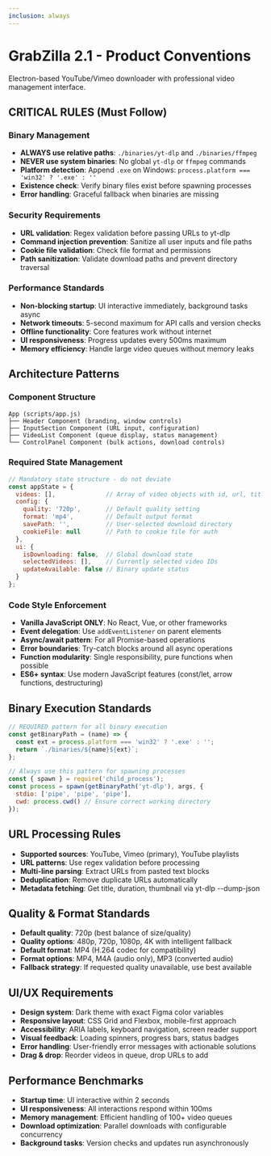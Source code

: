 ```yaml
---
inclusion: always
---
```


# GrabZilla 2.1 - Product Conventions

Electron-based YouTube/Vimeo downloader with professional video management interface.

## CRITICAL RULES (Must Follow)

### Binary Management
- **ALWAYS use relative paths**: `./binaries/yt-dlp` and `./binaries/ffmpeg`
- **NEVER use system binaries**: No global `yt-dlp` or `ffmpeg` commands
- **Platform detection**: Append `.exe` on Windows: `process.platform === 'win32' ? '.exe' : ''`
- **Existence check**: Verify binary files exist before spawning processes
- **Error handling**: Graceful fallback when binaries are missing

### Security Requirements
- **URL validation**: Regex validation before passing URLs to yt-dlp
- **Command injection prevention**: Sanitize all user inputs and file paths
- **Cookie file validation**: Check file format and permissions
- **Path sanitization**: Validate download paths and prevent directory traversal

### Performance Standards
- **Non-blocking startup**: UI interactive immediately, background tasks async
- **Network timeouts**: 5-second maximum for API calls and version checks
- **Offline functionality**: Core features work without internet
- **UI responsiveness**: Progress updates every 500ms maximum
- **Memory efficiency**: Handle large video queues without memory leaks

## Architecture Patterns

### Component Structure
```
App (scripts/app.js)
├── Header Component (branding, window controls)
├── InputSection Component (URL input, configuration)
├── VideoList Component (queue display, status management)
└── ControlPanel Component (bulk actions, download controls)
```

### Required State Management
```javascript
// Mandatory state structure - do not deviate
const appState = {
  videos: [],              // Array of video objects with id, url, title, status
  config: {
    quality: '720p',       // Default quality setting
    format: 'mp4',         // Default output format
    savePath: '',          // User-selected download directory
    cookieFile: null       // Path to cookie file for auth
  },
  ui: {
    isDownloading: false,  // Global download state
    selectedVideos: [],    // Currently selected video IDs
    updateAvailable: false // Binary update status
  }
};
```

### Code Style Enforcement
- **Vanilla JavaScript ONLY**: No React, Vue, or other frameworks
- **Event delegation**: Use `addEventListener` on parent elements
- **Async/await pattern**: For all Promise-based operations
- **Error boundaries**: Try-catch blocks around all async operations
- **Function modularity**: Single responsibility, pure functions when possible
- **ES6+ syntax**: Use modern JavaScript features (const/let, arrow functions, destructuring)

## Binary Execution Standards
```javascript
// REQUIRED pattern for all binary execution
const getBinaryPath = (name) => {
  const ext = process.platform === 'win32' ? '.exe' : '';
  return `./binaries/${name}${ext}`;
};

// Always use this pattern for spawning processes
const { spawn } = require('child_process');
const process = spawn(getBinaryPath('yt-dlp'), args, {
  stdio: ['pipe', 'pipe', 'pipe'],
  cwd: process.cwd() // Ensure correct working directory
});
```

## URL Processing Rules
- **Supported sources**: YouTube, Vimeo (primary), YouTube playlists
- **URL patterns**: Use regex validation before processing
- **Multi-line parsing**: Extract URLs from pasted text blocks
- **Deduplication**: Remove duplicate URLs automatically
- **Metadata fetching**: Get title, duration, thumbnail via yt-dlp --dump-json

## Quality & Format Standards
- **Default quality**: 720p (best balance of size/quality)
- **Quality options**: 480p, 720p, 1080p, 4K with intelligent fallback
- **Default format**: MP4 (H.264 codec for compatibility)
- **Format options**: MP4, M4A (audio only), MP3 (converted audio)
- **Fallback strategy**: If requested quality unavailable, use best available

## UI/UX Requirements
- **Design system**: Dark theme with exact Figma color variables
- **Responsive layout**: CSS Grid and Flexbox, mobile-first approach
- **Accessibility**: ARIA labels, keyboard navigation, screen reader support
- **Visual feedback**: Loading spinners, progress bars, status badges
- **Error handling**: User-friendly error messages with actionable solutions
- **Drag & drop**: Reorder videos in queue, drop URLs to add

## Performance Benchmarks
- **Startup time**: UI interactive within 2 seconds
- **UI responsiveness**: All interactions respond within 100ms
- **Memory management**: Efficient handling of 100+ video queues
- **Download optimization**: Parallel downloads with configurable concurrency
- **Background tasks**: Version checks and updates run asynchronously